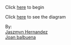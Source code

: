 Click [here](wake_up.md) to begin

Click [here](https://docs.google.com/drawings/d/1Jj44JtlFUdxgRf2a8Xlc2FUAAuss2NJHY99ogA7Pu6U/edit?usp=sharing) to see the diagram

By:  
[Jaszmyn Hernandez](https://github.com/jaszmynh4085)  
[Joan balbuena](https://github.com/joanb4092)